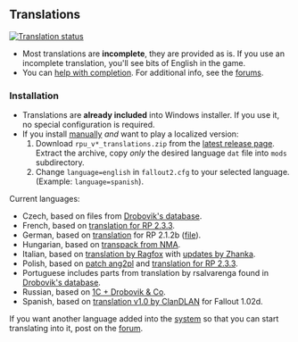 ## Translations
[![Translation status](https://tra.bgforge.net/widgets/fallout/-/rp/svg-badge.svg)](https://tra.bgforge.net/projects/fallout/rp/)

- Most translations are **incomplete**, they are provided as is. If you use an incomplete translation, you'll see bits of English in the game.
- You can [help with completion](https://tra.bgforge.net/projects/fallout/rp/). For additional info, see the [forums](https://forums.bgforge.net/viewtopic.php?f=9&t=22).


### Installation
- Translations are **already included** into Windows installer. If you use it, no special configuration is required.
- If you install [manually](linux.md) _and_ want to play a localized version:
  1. Download `rpu_v*_translations.zip` from the [latest release page](https://github.com/BGforgeNet/Fallout2_Restoration_Project/releases/latest). Extract the archive, copy _only_ the desired language `dat` file into `mods` subdirectory.
  1. Change `language=english` in `fallout2.cfg` to your selected language. (Example: `language=spanish`).

Current languages:

* Czech, based on files from [Drobovik's database](https://www.mediafire.com/?lkzw7gj9aeldc#75ve36ehs67p7).
* French, based on [translation for RP 2.3.3](http://fallout-generation.com/files/file/105-restoration-project-pno-pour-fallout-2-patch-de-trad-vf/).
* German, based on [translation](https://www.falloutnow.de/forum/index.php?topic=6887.0) for RP 2.1.2b ([file](http://www.mediafire.com/file/tlcx58r41u6qqiw/Fallout2-RestorationProjectV2.1.2b%2BRP%C3%9C.rar)).
* Hungarian, based on [transpack from NMA](https://www.nma-fallout.com/resources/translation-packages.58/).
* Italian, based on [translation by Ragfox](http://nma-fallout.com/resources/translation-packages.58/) with [updates by Zhanka](http://www.ilrealismonellafinzione.net/?categoria=giochi&gioco=fallout_2&sezione=adattamento).
* Polish, based on [patch ang2pl](https://fallout-corner.pl/pliki/) and [translation for RP 2.3.3](https://trzynasty-schron.net/forum/index.php?topic=8221.0).
* Portuguese includes parts from translation by rsalvarenga found in [Drobovik's database](https://www.mediafire.com/?lkzw7gj9aeldc#lkzw7gj9aeldc).
* Russian, based on [1C + Drobovik & Co](http://www.nuclear-city.com/index.php/topic/34-f2-killaps-restoration-project/).
* Spanish, based on [translation v1.0 by ClanDLAN](http://academia.clandlan.net/?page=academia/view&id=371&title=Traduccion_Fallout_2) for Fallout 1.02d.

If you want another language added into the [system](https://tra.bgforge.net/projects/fallout/rp/) so that you can start translating into it, post on the [forum](https://forums.bgforge.net/viewtopic.php?f=9&t=21).

